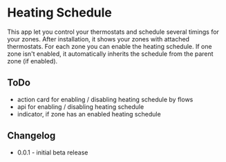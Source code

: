 # Heating Schedule
This app let you control your thermostats and schedule several timings for your zones.
After installation, it shows your zones with attached thermostats.
For each zone you can enable the heating schedule. If one zone isn't enabled, it automatically inherits the schedule from the parent zone (if enabled).

## ToDo
* action card for enabling / disabling heating schedule by flows
* api for enabling / disabling heating schedule
* indicator, if zone has an enabled heating schedule

## Changelog
* 0.0.1 - initial beta release
